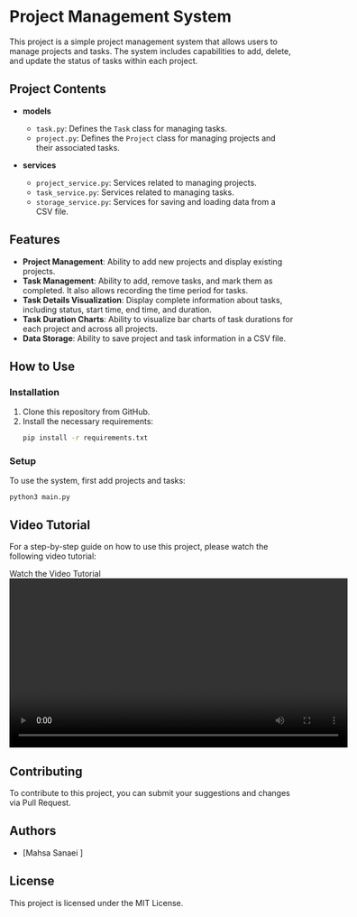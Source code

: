 # Project Management System

This project is a simple project management system that allows users to manage projects and tasks. The system includes capabilities to add, delete, and update the status of tasks within each project.

## Project Contents

- **models**
  - `task.py`: Defines the `Task` class for managing tasks.
  - `project.py`: Defines the `Project` class for managing projects and their associated tasks.

- **services**
  - `project_service.py`: Services related to managing projects.
  - `task_service.py`: Services related to managing tasks.
  - `storage_service.py`: Services for saving and loading data from a CSV file.

## Features

- **Project Management**: Ability to add new projects and display existing projects.
- **Task Management**: Ability to add, remove tasks, and mark them as completed. It also allows recording the time period for tasks.
- **Task Details Visualization**: Display complete information about tasks, including status, start time, end time, and duration.
- **Task Duration Charts**: Ability to visualize bar charts of task durations for each project and across all projects.
- **Data Storage**: Ability to save project and task information in a CSV file.

## How to Use

### Installation

1. Clone this repository from GitHub.
2. Install the necessary requirements:
   ```bash
   pip install -r requirements.txt
   ```

### Setup

To use the system, first add projects and tasks:

```
python3 main.py
```

## Video Tutorial

For a step-by-step guide on how to use this project, please watch the following video tutorial:

Watch the Video Tutorial
<video width="600" controls>
  <source src="https://biaupload.com/do.php?filename=org-e44ceb4e1a831.mp4" type="video/mp4">
  Your browser does not support the video tag.
</video>

## Contributing

To contribute to this project, you can submit your suggestions and changes via Pull Request.

## Authors

- [Mahsa Sanaei ]

## License

This project is licensed under the MIT License.
